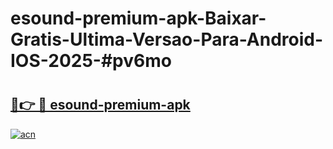 # esound-premium-apk-Baixar-Gratis-Ultima-Versao-Para-Android-IOS-2025-#pv6mo

# <h2><a href="https://ainizakaria.my?title=esound-premium-apk&ref=24M">🔗👉 🔴 esound-premium-apk</a></h2>

[![acn](https://github.com/user-attachments/assets/0f9c940e-d8b0-45ae-aac7-cd30a18b3e1c)](https://ainizakaria.my?title=esound-premium-apk&ref=24M)

